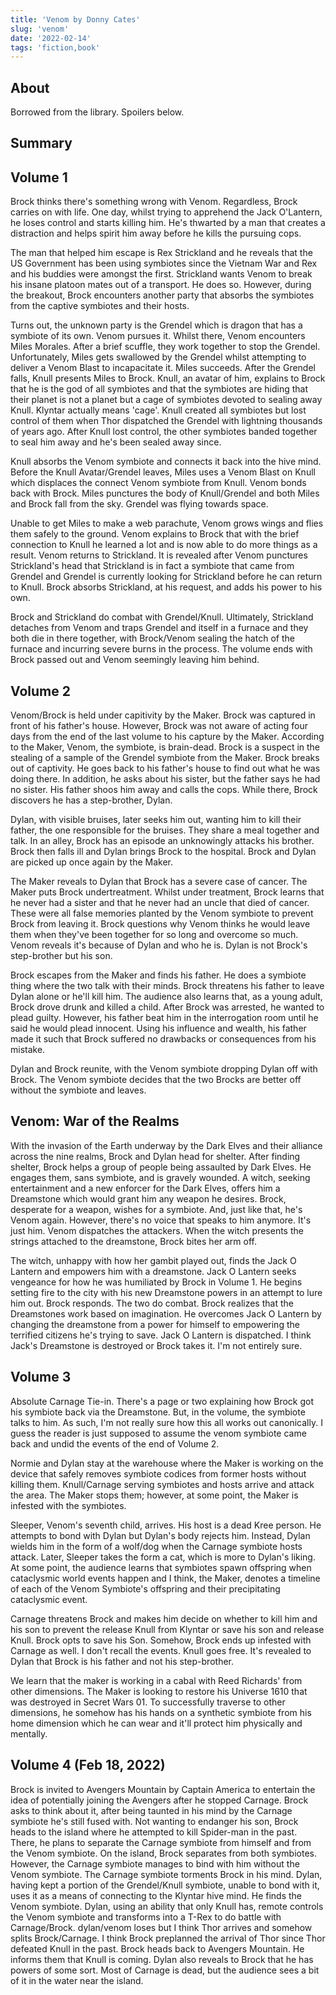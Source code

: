 ```yaml
---
title: 'Venom by Donny Cates'
slug: 'venom'
date: '2022-02-14'
tags: 'fiction,book'
---
```


## About

Borrowed from the library.  Spoilers below.

## Summary

## Volume 1

Brock thinks there's something wrong with Venom.  Regardless, Brock carries on with life.  One day, whilst trying to apprehend the Jack O'Lantern, he loses control and starts killing him.  He's thwarted by a man that creates a distraction and helps spirit him away before he kills the pursuing cops.  

The man that helped him escape is Rex Strickland and he reveals that the US Government has been using symbiotes since the Vietnam War and Rex and his buddies were amongst the first.  Strickland wants Venom to break his insane platoon mates out of a transport.  He does so.  However, during the breakout, Brock encounters another party that absorbs the symbiotes from the captive symbiotes and their hosts.

Turns out, the unknown party is the Grendel which is dragon that has a symbiote of its own.  Venom pursues it.  Whilst there, Venom encounters Miles Morales.  After a brief scuffle, they work together to stop the Grendel.  Unfortunately, Miles gets swallowed by the Grendel whilst attempting to deliver a Venom Blast to incapacitate it.  Miles succeeds.  After the Grendel falls, Knull presents Miles to Brock. Knull, an avatar of him, explains to Brock that he is the god of all symbiotes and that the symbiotes are hiding that their planet is not a planet but a cage of symbiotes devoted to sealing away Knull.  Klyntar actually means 'cage'.  Knull created all symbiotes but lost control of them when Thor dispatched the Grendel with lightning thousands of years ago.  After Knull lost control, the other symbiotes banded together to seal him away and he's been sealed away since.  

Knull absorbs the Venom symbiote and connects it back into the hive mind.  Before the Knull Avatar/Grendel leaves, Miles uses a Venom Blast on Knull which displaces the connect Venom symbiote from Knull.  Venom bonds back with Brock.  Miles punctures the body of Knull/Grendel and both Miles and Brock fall from the sky.  Grendel was flying towards space.

Unable to get Miles to make a web parachute, Venom grows wings and flies them safely to the ground.  Venom explains to Brock that with the brief connection to Knull he learned a lot and is now able to do more things as a result.  Venom returns to Strickland.  It is revealed after Venom punctures Strickland's head that Strickland is in fact a symbiote that came from Grendel and Grendel is currently looking for Strickland before he can return to Knull.  Brock absorbs Strickland, at his request, and adds his power to his own.

Brock and Strickland do combat with Grendel/Knull.  Ultimately, Strickland detaches from Venom and traps Grendel and itself in a furnace and they both die in there together, with Brock/Venom sealing the hatch of the furnace and incurring severe burns in the process.  The volume ends with Brock passed out and Venom seemingly leaving him behind.

## Volume 2

Venom/Brock is held under capitivity by the Maker.  Brock was captured in front of his father's house.  However, Brock was not aware of acting four days from the end of the last volume to his capture by the Maker.  According to the Maker, Venom, the symbiote, is brain-dead.  Brock is a suspect in the stealing of a sample of the Grendel symbiote from the Maker.  Brock breaks out of captivity.  He goes back to his father's house to find out what he was doing there.  In addition, he asks about his sister, but the father says he had no sister. His father shoos him away and calls the cops.  While there, Brock discovers he has a step-brother, Dylan.  

Dylan, with visible bruises, later seeks him out, wanting him to kill their father, the one responsible for the bruises. They share a meal together and talk.  In an alley, Brock has an episode an unknowingly attacks his brother.  Brock then falls ill and Dylan brings Brock to the hospital.  Brock and Dylan are picked up once again by the Maker.

The Maker reveals to Dylan that Brock has a severe case of cancer.  The Maker puts Brock undertreatment.  Whilst under treatment, Brock learns that he never had a sister and that he never had an uncle that died of cancer.  These were all false memories planted by the Venom symbiote to prevent Brock from leaving it.  Brock questions why Venom thinks he would leave them when they've been together for so long and overcome so much.  Venom reveals it's because of Dylan and who he is.  Dylan is not Brock's step-brother but his son.

Brock escapes from the Maker and finds his father.  He does a symbiote thing where the two talk with their minds.  Brock threatens his father to leave Dylan alone or he'll kill him.  The audience also learns that, as a young adult, Brock drove drunk and killed a child.  After Brock was arrested, he wanted to plead guilty.  However, his father beat him in the interrogation room until he said he would plead innocent.  Using his influence and wealth, his father made it such that Brock suffered no drawbacks or consequences from his mistake.

Dylan and Brock reunite, with the Venom symbiote dropping Dylan off with Brock.  The Venom symbiote decides that the two Brocks are better off without the symbiote and leaves.

## Venom: War of the Realms

With the invasion of the Earth underway by the Dark Elves and their alliance across the nine realms, Brock and Dylan head for shelter.  After finding shelter, Brock helps a group of people being assaulted  by Dark Elves.  He engages them, sans symbiote, and is gravely wounded.  A witch, seeking entertainment and a new enforcer for the Dark Elves, offers him a Dreamstone which would grant him any weapon he desires.  Brock, desperate for a weapon, wishes for a symbiote.  And, just like that, he's Venom again.  However, there's no voice that speaks to him anymore.  It's just him.  Venom dispatches the attackers.  When the witch presents the strings attached to the dreamstone, Brock bites her arm off.

The witch, unhappy with how her gambit played out, finds the Jack O Lantern and empowers him with a dreamstone.  Jack O Lantern seeks vengeance for how he was humiliated by Brock in Volume 1.  He begins setting fire to the city with his new Dreamstone powers in an attempt to lure him out.  Brock responds.  The two do combat. Brock realizes that the Dreamstones work based on imagination.  He overcomes Jack O Lantern by changing the dreamstone from a power for himself to empowering the terrified citizens he's trying to save.  Jack O Lantern is dispatched.  I think Jack's Dreamstone is destroyed or Brock takes it.  I'm not entirely sure.

## Volume 3

Absolute Carnage Tie-in.  There's a page or two explaining how Brock got his symbiote back via the Dreamstone.  But, in the volume, the symbiote talks to him.  As such, I'm not really sure how this all works out canonically.  I guess the reader is just supposed to assume the venom symbiote came back and undid the events of the end of Volume 2.  

Normie and Dylan stay at the warehouse where the Maker is working on the device that safely removes symbiote codices from former hosts without killing them.  Knull/Carnage serving symbiotes and hosts arrive and attack the area.  The Maker stops them; however, at some point, the Maker is infested with the symbiotes.

Sleeper, Venom's seventh child, arrives.  His host is a dead Kree person.  He attempts to bond with Dylan but Dylan's body rejects him.  Instead, Dylan wields him in the form of a wolf/dog when the Carnage symbiote hosts attack.  Later, Sleeper takes the form a cat, which is more to Dylan's liking.  At some point, the audience learns that symbiotes spawn offspring when cataclysmic world events happen and I think, the Maker, denotes a timeline of each of the Venom Symbiote's offspring and their precipitating cataclysmic event.

Carnage threatens Brock and makes him decide on whether to kill him and his son to prevent the release Knull from Klyntar or save his son and release Knull.  Brock opts to save his Son.  Somehow, Brock ends up infested with Carnage as well.  I don't recall the events.  Knull goes free.  It's revealed to Dylan that Brock is his father and not his step-brother.

We learn that the maker is working in a cabal with Reed Richards' from other dimensions.  The Maker is looking to restore his Universe 1610 that was destroyed in Secret Wars 01.  To successfully traverse to other dimensions, he somehow has his hands on a synthetic symbiote from his home dimension which he can wear and it'll protect him physically and mentally.

## Volume 4 (Feb 18, 2022)

Brock is invited to Avengers Mountain by Captain America to entertain the idea of potentially joining the Avengers after he stopped Carnage.  Brock asks to think about it, after being taunted in his mind by the Carnage symbiote he's still fused with.  Not wanting to endanger his son, Brock heads to the island where he attempted to kill Spider-man in the past.  There, he plans to separate the Carnage symbiote from himself and from the Venom symbiote.  On the island, Brock separates from both symbiotes.  However, the Carnage symbiote manages to bind with him without the Venom symbiote.  The Carnage symbiote torments Brock in his mind.  Dylan, having kept a portion of the Grendel/Knull symbiote, unable to bond with it, uses it as a means of connecting to the Klyntar hive mind.  He finds the Venom symbiote.  Dylan, using an ability that only Knull has, remote controls the Venom symbiote and transforms into a T-Rex to do battle with Carnage/Brock.  dylan/venom loses but I think Thor arrives and somehow splits Brock/Carnage.  I think Brock preplanned the arrival of Thor since Thor defeated Knull in the past.  Brock heads back to Avengers Mountain.  He informs them that Knull is coming. Dylan also reveals to Brock that he has powers of some sort.  Most of Carnage is dead, but the audience sees a bit of it in the water near the island.  

